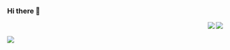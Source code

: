 ### Hi there 👋
<div align="right" style="width:100px; display:inline" >
<div><img align="right" src="https://github-readme-stats.vercel.app/api?username=Macr0phag3&show_icons=true&theme=radical&hide_title=true"></div>
<div><img src="https://img.shields.io/badge/Language-Python-brightgreen?style=flat&logo=c%2b%2b" /></div>
<br>
<img src="https://img.shields.io/badge/Platform-Linux-brightgreen?style=flat&logo=red%20hat" />
</div>

